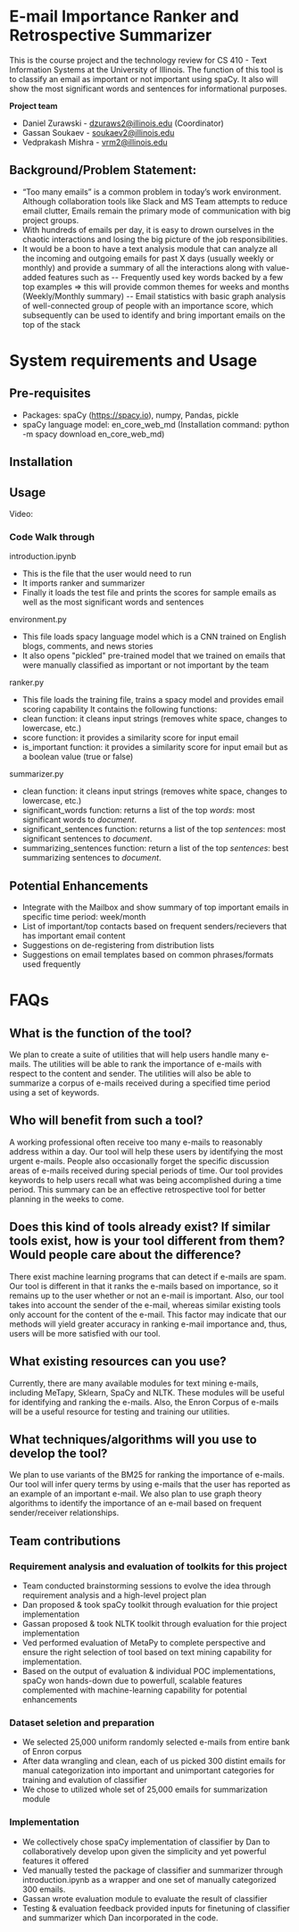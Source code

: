 # E-mail Importance Ranker and Retrospective Summarizer
This is the course project and the technology review for CS 410 - Text Information Systems at the University of Illinois.
The function of this tool is to classify an email as important or not important using spaCy.
It also will show the most significant words and sentences for informational purposes.

**Project team**
- Daniel Zurawski - dzuraws2@illinois.edu (Coordinator) 
- Gassan Soukaev - soukaev2@illinois.edu
- Vedprakash Mishra - vrm2@illinois.edu 

## Background/Problem Statement:
- “Too many emails” is a common problem in today’s work environment. Although collaboration tools like Slack and MS Team attempts to reduce email clutter, Emails remain the primary mode of communication with big project groups.
- With hundreds of emails per day, it is easy to drown ourselves in the chaotic interactions and losing the big picture of the job responsibilities.
- It would be a boon to have a text analysis module that can analyze all the incoming and outgoing emails for past X days (usually weekly or monthly) and provide a summary of all the interactions along with value-added features such as
-- Frequently used key words backed by a few top examples => this will provide common themes for weeks and months (Weekly/Monthly summary)
-- Email statistics with basic graph analysis of well-connected group of people with an importance score, which subsequently can be used to identify and bring important emails on the top of the stack

# System requirements and Usage
## Pre-requisites
- Packages: spaCy (https://spacy.io), numpy, Pandas, pickle
- spaCy language model: en_core_web_md (Installation command: python -m spacy download en_core_web_md)

## Installation

## Usage

Video: 


### Code Walk through
introduction.ipynb
- This is the file that the user would need to run
- It imports ranker and summarizer
- Finally it loads the test file and prints the scores for sample emails as well as the most significant words and sentences

environment.py
- This file loads spacy language model which is a CNN trained on English blogs, comments, and news stories
- It also opens "pickled" pre-trained model that we trained on emails that were manually classified as important or not important by the team

ranker.py
- This file loads the training file, trains a spacy model and provides email scoring capability
It contains the following functions:
- clean function: it cleans input strings (removes white space, changes to lowercase, etc.)
- score function: it provides a similarity score for input email
- is_important function: it provides a similarity score for input email but as a boolean value (true or false)

summarizer.py
- clean function: it cleans input strings (removes white space, changes to lowercase, etc.)
- significant_words function: returns a list of the top *words*: most significant words to *document*.
- significant_sentences function: returns a list of the top *sentences*: most significant sentences to *document*.
- summarizing_sentences function: return a list of the top *sentences*: best summarizing sentences to *document*.


## Potential Enhancements
- Integrate with the Mailbox and show summary of top important emails in specific time period: week/month
- List of important/top contacts based on frequent senders/recievers that has important email content 
- Suggestions on de-registering from distribution lists
- Suggestions on email templates based on common phrases/formats used frequently


# FAQs
## What is the function of the tool?

We plan to create a suite of utilities that will help users handle many e-mails. The utilities will be able to rank the importance of e-mails with respect to the content and sender. The utilities will also be able to summarize a corpus of e-mails received during a specified time period using a set of keywords.

## Who will benefit from such a tool?

A working professional often receive too many e-mails to reasonably address within a day. Our tool will help these users by identifying the most urgent e-mails. People also occasionally forget the specific discussion areas of e-mails received during special periods of time. Our tool provides keywords to help users recall what was being accomplished during a time period. This summary can be an effective retrospective tool for better planning in the weeks to come.

## Does this kind of tools already exist? If similar tools exist, how is your tool different from them? Would people care about the difference?

There exist machine learning programs that can detect if e-mails are spam. Our tool is different in that it ranks the e-mails based on importance, so it remains up to the user whether or not an e-mail is important. Also, our tool takes into account the sender of the e-mail, whereas similar existing tools only account for the content of the e-mail. This factor may indicate that our methods will yield greater accuracy in ranking e-mail importance and, thus, users will be more satisfied with our tool.

## What existing resources can you use?

Currently, there are many available modules for text mining e-mails, including MeTapy, Sklearn, SpaCy and NLTK. These modules will be useful for identifying and ranking the e-mails. Also, the Enron Corpus of e-mails will be a useful resource for testing and training our utilities.

## What techniques/algorithms will you use to develop the tool? 

We plan to use variants of the BM25 for ranking the importance of e-mails. Our tool will infer query terms by using e-mails that the user has reported as an example of an important e-mail. We also plan to use graph theory algorithms to identify the importance of an e-mail based on frequent sender/receiver relationships.



## Team contributions
### Requirement analysis and evaluation of toolkits for this project
- Team conducted brainstorming sessions to evolve the idea through requirement analysis and a high-level project plan
- Dan proposed & took spaCy toolkit through evaluation for thie project implementation
- Gassan proposed & took NLTK toolkit through evaluation for thie project implementation
- Ved performed evaluation of MetaPy to complete perspective and ensure the right selection of tool based on text mining capability for implementation.  
- Based on the output of evaluation & individual POC implementations, spaCy won hands-down due to powerfull, scalable features complemented with machine-learning capability for potential enhancements 

### Dataset seletion and preparation
- We selected 25,000 uniform randomly selected e-mails from entire bank of Enron corpus
- After data wrangling and clean, each of us picked 300 distint emails for manual categorization into important and unimportant categories for training and evalution of classifier
- We chose to utilized whole set of 25,000 emails for summarization module

### Implementation 
- We collectively chose spaCy implementation of classifier by Dan to collaboratively develop upon given the simplicity and yet powerful features it offered
- Ved manually tested the package of classifier and summarizer through introduction.ipynb as a wrapper and one set of manually categorized 300 emails.  
- Gassan wrote evaluation module to evaluate the result of classifier
- Testing & evaluation feedback provided inputs for finetuning of classifier and summarizer which Dan incorporated in the code.
